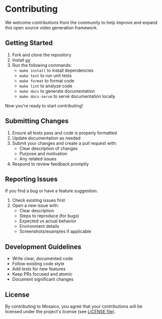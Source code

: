 # Contributing

We welcome contributions from the community to help improve and expand this open source video generation framework.

## Getting Started

1. Fork and clone the repository
2. Install [uv](https://docs.astral.sh/uv/getting-started/installation/)
3. Run the following commands:
   - `make install` to install dependencies
   - `make test` to run unit tests
   - `make format` to format code
   - `make lint` to analyze code
   - `make docs` to generate documentation
   - `make docs-serve` to serve documentation locally

Now you're ready to start contributing!

## Submitting Changes

1. Ensure all tests pass and code is properly formatted
2. Update documentation as needed
3. Submit your changes and create a pull request with:
    - Clear description of changes
    - Purpose and motivation
    - Any related issues
4. Respond to review feedback promptly

## Reporting Issues

If you find a bug or have a feature suggestion:

1. Check existing issues first
2. Open a new issue with:
    - Clear description
    - Steps to reproduce (for bugs)
    - Expected vs actual behavior
    - Environment details
    - Screenshots/examples if applicable

## Development Guidelines

- Write clear, documented code
- Follow existing code style
- Add tests for new features
- Keep PRs focused and atomic
- Document significant changes

## License

By contributing to Mosaico, you agree that your contributions will be licensed under the project's license (see [LICENSE file](https://github.com/folhalab/mosaico/LICENSE.md)).

